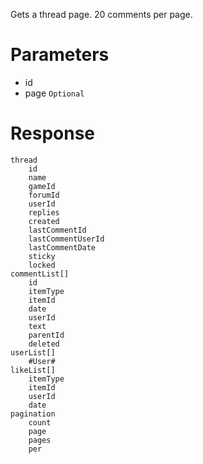 Gets a thread page. 20 comments per page.

# Parameters
- id
- page `Optional`

# Response
```
thread
    id
    name
    gameId
    forumId
    userId
    replies
    created
    lastCommentId
    lastCommentUserId
    lastCommentDate
    sticky
    locked
commentList[]
    id
    itemType
    itemId
    date
    userId
    text
    parentId
    deleted
userList[]
    #User#
likeList[]
    itemType
    itemId
    userId
    date
pagination
    count
    page
    pages
    per
```